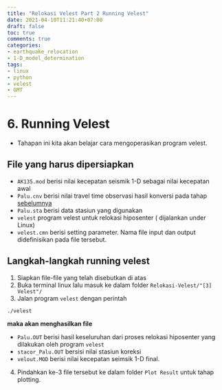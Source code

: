 ```yaml
---
title: "Relokasi Velest Part 2 Running Velest"
date: 2021-04-10T11:21:40+07:00
draft: false
toc: true
comments: true
categories:
- earthquake_relocation
- 1-D_model_determination
tags:
- linux
- python
- velest
- GMT
---
```


# 6. Running Velest
 - Tahapan ini kita akan belajar cara mengoperasikan program velest.
 
## File yang harus dipersiapkan

 - `AK135.mod` berisi nilai kecepatan seismik 1-D sebagai nilai kecepatan awal
 - `Palu.cnv` berisi nilai travel time observasi hasil konversi pada tahap [sebelumnya](https://github.com/muhajiranshori/Relokasi-Velest/tree/main/%5B2%5D%20Convert%20Data)
 - `Palu.sta` berisi data stasiun yang digunakan
 - `velest` program velest untuk relokasi hiposenter ( dijalankan under Linux)
 - `velest.cmn` berisi setting parameter. Nama file input dan output didefinisikan pada file tersebut.

## Langkah-langkah running velest

1. Siapkan file-file yang telah disebutkan di atas
2. Buka terminal linux lalu masuk ke dalam folder `Relokasi-Velest/"[3] Velest"/`
3. Jalan program `velest` dengan perintah 

  ``` 
  ./velest
  ```

**maka akan menghasilkan file**  

 - `Palu.OUT` berisi hasil keseluruhan dari proses relokasi hiposenter yang dilakukan oleh program `velest`
 - `stacor_Palu.OUT` bersisi nilai stasiun koreksi
 - `velout.MOD` berisi nilai kecepatan seimsik 1-D final.

4. Pindahkan ke-3 file tersebut ke dalam folder `Plot Result` untuk tahap plotting.